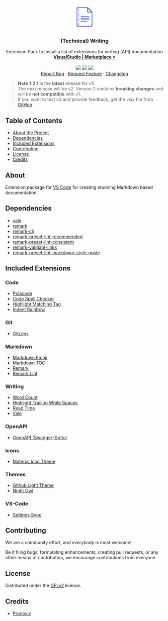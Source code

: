 
<!-- PROJECT LOGO -->
<br />
<p align="center">
  <a href="https://github.com/ocular-d/writing-extension-pack">
    <img src="https://raw.githubusercontent.com/ocular-d/writing-extension-pack/master/icon.png" alt="Logo" width="80" height="80">
  </a>

  <h3 align="center">(Technical) Writing</h3>

  <p align="center">
    Extension Pack to install a list of extensions for writing (API) documentation
    <br />
    <a href="https://marketplace.visualstudio.com/items?itemName=ocular-d.writing-extension-pack" title="Link to this extension on VS Code marketplace"><strong>VisualStudio  | Marketplace »</strong></a>
    <br />
    <br />
    <img src="https://img.shields.io/vscode-marketplace/d/ocular-d.writing-extension-pack.svg" />
    <img src="https://img.shields.io/vscode-marketplace/i/ocular-d.writing-extension-pack.svg" />
    <img src="https://img.shields.io/github/license/ocular-d/writing-extension-pack" />
    <br />
    <a href="https://github.com/ocular-d/writing-extension-pack/issues" title="Link to issue tracker">Report Bug</a>
    ·
    <a href="https://github.com/ocular-d/writing-extension-pack/issues" title="Link to feature tracker">Request Feature</a>
    ·
    <a href="https://github.com/ocular-d/writing-extension-pack/blob/master/CHANGELOG.md" title="Link to changelog">Changelog</a>
  </p>
</p>

> **Note**
> **1.2.1** is the **latest** release for v1! \
> The next release will be v2.
> Version 2 contains **breaking changes** and will be **not compatible** with v1. \
> If you want to test v2 and provide feedback, get the *vsix* file from [GitHub](https://github.com/ocular-d/writing-extension-pack/releases).

<!-- TABLE OF CONTENTS -->
## Table of Contents

- [About the Project](#about "TOC link about")
- [Dependencies](#dependencies "TOC link dependencies")
- [Included Extensions](#included-extensions "TOC link included extensions")
- [Contributing](#contributing "TOC link contributing")
- [License](#license "TOC link license")
- [Credits](#credits "TOC link credits")

## About

Extension package for [VS Code](https://code.visualstudio.com/ "Link to website of VS Code") for creating stunning Markdown based documentation.

## Dependencies

- [vale](https://errata-ai.github.io/vale/ "Link to Vale linter")
- [remark](https://github.com/remarkjs/remark-lint "Link to remark")
- [remark-cli](https://www.npmjs.com/package/remark-cli "Link to remark-cli")
- [remark-preset-lint-recommended](https://www.npmjs.com/package/remark-preset-lint-recommended "Link to remark-preset-lint-recommended")
- [remark-preset-lint-consistent](https://www.npmjs.com/package/remark-preset-lint-consistent "Link to remark-preset-lint-consistent" )
- [remark-validate-links](https://github.com/remarkjs/remark-validate-links "Link to remark-validate-links")
- [remark-preset-lint-markdown-style-guide](https://www.npmjs.com/package/remark-preset-lint-markdown-style-guide "Link to remark-preset-lint-markdown-style-guide")

## Included Extensions

### Code

- [Polacode](https://marketplace.visualstudio.com/items?itemName=pnp.polacode "Link to polacode extension")
- [Code Spell Checker](https://marketplace.visualstudio.com/items?itemName=streetsidesoftware.code-spell-checker "Link to code spell checker extension")
- [Highlight Matching Tag](https://marketplace.visualstudio.com/items?itemName=vincaslt.highlight-matching-tag "Link to matching tag extension")
- [Indent Rainbow](https://marketplace.visualstudio.com/items?itemName=oderwat.indent-rainbow "Link to indent extension")

### Git

- [GitLens](https://marketplace.visualstudio.com/items?itemName=eamodio.gitlens "Link to GitLens")

### Markdown

- [Markdown Emoji](https://marketplace.visualstudio.com/items?itemName=bierner.markdown-emoji "Link to MD emoji extension")
- [Markdown TOC](https://marketplace.visualstudio.com/items?itemName=AlanWalk.markdown-toc "Link to MD toc extension")
- [Remark](https://marketplace.visualstudio.com/items?itemName=mrmlnc.vscode-remark "Link to remark extension")
- [Remark Lint](https://marketplace.visualstudio.com/items?itemName=drewbourne.vscode-remark-lint "Link to remark lint extension")

### Writing

- [Word Count](https://marketplace.visualstudio.com/items?itemName=ms-vscode.wordcount "Link to word count extension")
- [Highlight Trailing White Spaces](https://marketplace.visualstudio.com/items?itemName=ybaumes.highlight-trailing-white-spaces "Link to trailing spaces extension")
- [Read Time](https://marketplace.visualstudio.com/items?itemName=johnpapa.read-time "Link to read time extension")
- [Vale](https://marketplace.visualstudio.com/items?itemName=errata-ai.vale-server "Link to Vale extension")

### OpenAPI

- [OpenAPI (Swagger) Editor](https://marketplace.visualstudio.com/items?itemName=42Crunch.vscode-openapi "Link to OpenAPI extension")

### Icons

- [Material Icon Theme](https://marketplace.visualstudio.com/items?itemName=PKief.material-icon-theme "Link to icon theme")

### Themes

- [Github Light Theme](https://marketplace.visualstudio.com/items?itemName=Hyzeta.vscode-theme-github-light "Link to GitHub theme")
- [Night Owl](https://marketplace.visualstudio.com/items?itemName=sdras.night-owl&WT.mc_id=twitter-social-sdras "Link to Night Owl theme")

### VS-Code

- [Settings Sync](https://marketplace.visualstudio.com/items?itemName=Shan.code-settings-sync "Link to settings sync extension")

## Contributing

We are a community effort, and everybody is most welcome!

Be it filing bugs, formulating enhancements, creating pull requests, or any other means of contribution, we encourage contributions from everyone.

## License

Distributed under the [GPLv2](https://www.gnu.org/licenses/old-licenses/gpl-2.0.en.html "Link to license") license.

## Credits

- [Pronovix](https://pronovix.com/ "Link to Pronovix website")
